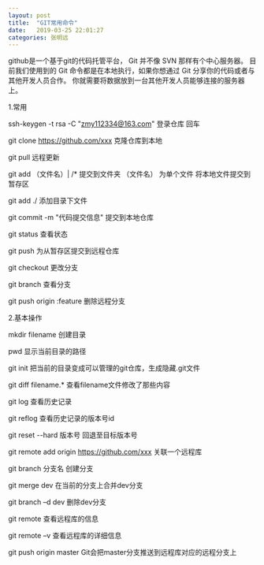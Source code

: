 ```yaml
---
layout: post
title:  "GIT常用命令"
date:   2019-03-25 22:01:27
categories: 张明远
---
```


github是一个基于git的代码托管平台， Git 并不像 SVN 那样有个中心服务器。
目前我们使用到的 Git 命令都是在本地执行，如果你想通过 Git 分享你的代码或者与其他开发人员合作。
你就需要将数据放到一台其他开发人员能够连接的服务器上。 

1.常用

ssh-keygen -t rsa -C "zmy112334@163.com"		登录仓库 回车

git clone https://github.com/xxx	克隆仓库到本地

git pull		远程更新

git add   （文件名）| /*  提交到文件夹    （文件名） 为单个文件 将本地文件提交到暂存区  

git add ./		添加目录下文件

git commit -m "代码提交信息"		提交到本地仓库

git status	查看状态

git push	为从暂存区提交到远程仓库

git checkout		更改分支

git branch		查看分支

git push origin :feature		删除远程分支

2.基本操作

mkdir filename		创建目录

pwd		显示当前目录的路径

git init 	把当前的目录变成可以管理的git仓库，生成隐藏.git文件

git diff filename.*		查看filename文件修改了那些内容

git log		查看历史记录

git reflog		查看历史记录的版本号id

git reset --hard 版本号		回退至目标版本号

git remote add origin https://github.com/xxx	关联一个远程库

git branch 分支名		创建分支

git merge dev		在当前的分支上合并dev分支

git branch –d dev		删除dev分支

git remote		查看远程库的信息

git remote –v		查看远程库的详细信息

git push origin master		Git会把master分支推送到远程库对应的远程分支上


[张明远]:      https://zmy1123347389.github.io/
